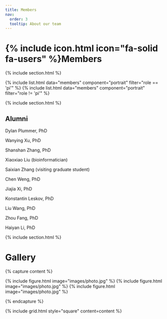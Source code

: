 ```yaml
---
title: Members
nav:
  order: 3
  tooltip: About our team
---
```


# {% include icon.html icon="fa-solid fa-users" %}Members

{% include section.html %}

{% include list.html data="members" component="portrait" filter="role == 'pi'" %}
{% include list.html data="members" component="portrait" filter="role != 'pi'" %}

{% include section.html %}

## Alumni

Dylan Plummer, PhD

Wanying Xu, PhD

Shanshan Zhang, PhD
 
Xiaoxiao Liu (bioinformatician)
 
Saixian Zhang (visiting graduate student)
 
Chen Weng, PhD
 
Jiajia Xi, PhD 
 
Konstantin Leskov, PhD
 
Liu Wang, PhD 
 
Zhou Fang, PhD 
 
Haiyan Li, PhD

{% include section.html %}

# Gallery

{% capture content %}

{% include figure.html image="images/photo.jpg" %}
{% include figure.html image="images/photo.jpg" %}
{% include figure.html image="images/photo.jpg" %}

{% endcapture %}

{% include grid.html style="square" content=content %}
